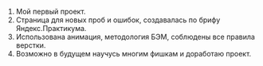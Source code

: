 1. Мой первый проект.
2. Страница для новых проб и ошибок, создавалась по брифу Яндекс.Практикума.
3. Использована анимация, методология БЭМ, соблюдены все правила верстки.
4. Возможно в будущем научусь многим фишкам и доработаю проект.